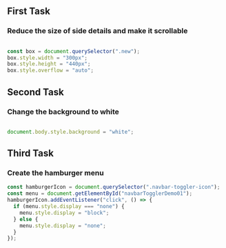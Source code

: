 ## First Task

### Reduce the size of side details and make it scrollable

```Javascript

const box = document.querySelector(".new");
box.style.width = "300px";
box.style.height = "440px";
box.style.overflow = "auto";


```

## Second Task

### Change the background to white

```Javascript

document.body.style.background = "white";

```

## Third Task

### Create the hamburger menu

```javascript
const hamburgerIcon = document.querySelector(".navbar-toggler-icon");
const menu = document.getElementById("navbarTogglerDemo01");
hamburgerIcon.addEventListener("click", () => {
  if (menu.style.display === "none") {
    menu.style.display = "block";
  } else {
    menu.style.display = "none";
  }
});
```
